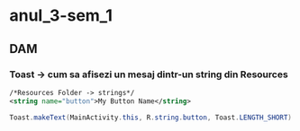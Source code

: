 # anul_3-sem_1
## DAM
### Toast -> cum sa afisezi un mesaj dintr-un string din Resources

```xml
/*Resources Folder -> strings*/
<string name="button">My Button Name</string>
```

```java
Toast.makeText(MainActivity.this, R.string.button, Toast.LENGTH_SHORT).show();
```
